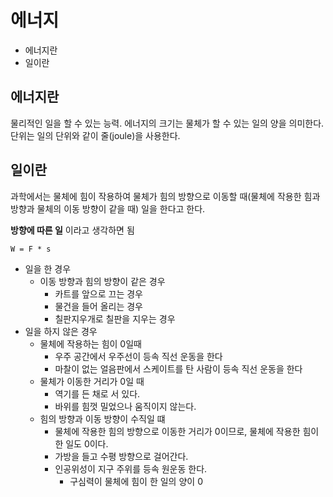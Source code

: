 # 에너지

- 에너지란
- 일이란

## 에너지란

물리적인 일을 할 수 있는 능력. 에너지의 크기는 물체가 할 수 있는 일의 양을 의미한다. 단위는 일의 단위와 같이 줄(joule)을 사용한다.

## 일이란

과학에서는 물체에 힘이 작용하여 물체가 힘의 방향으로 이동할 때(물체에 작용한 힘과 방향과 물체의 이동 방향이 같을 때) 일을 한다고 한다.

**방향에 따른 일** 이라고 생각하면 됨

`W = F * s`

- 일을 한 경우
  - 이동 방향과 힘의 방향이 같은 경우
    - 카트를 앞으로 끄는 경우
    - 물건을 들어 올리는 경우
    - 칠판지우개로 칠판을 지우는 경우
- 일을 하지 않은 경우
  - 물체에 작용하는 힘이 0일때
    - 우주 공간에서 우주선이 등속 직선 운동을 한다
    - 마찰이 없는 얼음판에서 스케이트를 탄 사람이 등속 직선 운동을 한다
  - 물체가 이동한 거리가 0일 때
    - 역기를 든 채로 서 있다.
    - 바위를 힘껏 밀었으나 움직이지 않는다.
  - 힘의 방향과 이동 방향이 수직일 떄
    - 물체에 작용한 힘의 방향으로 이동한 거리가 0이므로, 물체에 작용한 힘이 한 일도 0이다.
    - 가방을 들고 수평 방향으로 걸어간다.
    - 인공위성이 지구 주위를 등속 원운동 한다.
      - 구심력이 물체에 힘이 한 일의 양이 0
